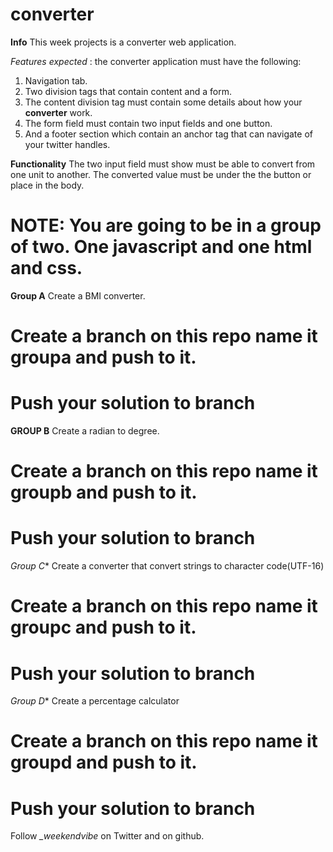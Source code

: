 # converter
**Info**
This week projects is a converter web application. 

*Features expected* : the converter application must have the following:
1. Navigation tab.
2. Two division tags that contain content and a form.
3. The content division tag must contain some details about how your **converter** work.
4. The form field must contain two input fields and one button. 
5. And a footer section which contain an anchor tag that can navigate of your twitter handles.


**Functionality**
The two input field must show must be able to convert from one unit to another.
The converted value must be under the the button or place in the body.


# NOTE: You are going to be in a group of two. One javascript and one html and css.


**Group A**
Create a BMI converter. 

# Create a branch on this repo name it groupa and push to it.
# Push your solution to branch

**GROUP B**
Create a radian to degree.

# Create a branch on this repo name it groupb and push to it.
# Push your solution to branch

*Group C**
Create a converter that convert strings to character code(UTF-16)

# Create a branch on this repo name it groupc and push to it.
# Push your solution to branch


*Group D**
Create a percentage calculator

# Create a branch on this repo name it groupd and push to it.
# Push your solution to branch


Follow *_weekendvibe* on Twitter and on github.

